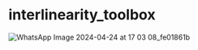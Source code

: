 # interlinearity_toolbox

![WhatsApp Image 2024-04-24 at 17 03 08_fe01861b](https://github.com/sharon-kurant/interlinearity_toolbox/assets/65344674/49ec196e-44be-4e92-aaa7-28f385896191)
